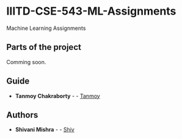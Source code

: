# IIITD-CSE-543-ML-Assignments
Machine Learning Assignments
## Parts of the project
Comming soon.

## Guide

* **Tanmoy Chakraborty** - - [Tanmoy](https://www.iiitd.ac.in/tanmoy)

## Authors

* **Shivani Mishra** - - [Shiv](https://github.com/shivanirmishra)

